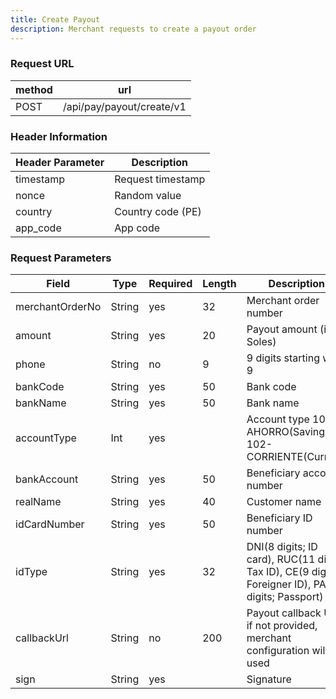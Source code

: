 ```yaml
---
title: Create Payout
description: Merchant requests to create a payout order
---
```


### Request URL

| method | url                       |
| ------ | ------------------------- |
| POST   | /api/pay/payout/create/v1 |

### Header Information

| Header Parameter | Description       |
| ---------------- | ----------------- |
| timestamp        | Request timestamp |
| nonce            | Random value      |
| country          | Country code (PE) |
| app_code         | App code          |

### Request Parameters

| Field           | Type   | Required | Length | Description                                                                                        |
| --------------- | ------ | -------- | ------ | -------------------------------------------------------------------------------------------------- |
| merchantOrderNo | String | yes      | 32     | Merchant order number                                                                              |
| amount          | String | yes      | 20     | Payout amount (in Soles)                                                                           |
| phone           | String | no       | 9      | 9 digits starting with 9                                                                           |
| bankCode        | String | yes      | 50     | Bank code                                                                                          |
| bankName        | String | yes      | 50     | Bank name                                                                                          |
| accountType     | Int    | yes      |        | Account type 101-AHORRO(Savings) 102-CORRIENTE(Current)                                            |
| bankAccount     | String | yes      | 50     | Beneficiary account number                                                                         |
| realName        | String | yes      | 40     | Customer name                                                                                      |
| idCardNumber    | String | yes      | 50     | Beneficiary ID number                                                                              |
| idType          | String | yes      | 32     | DNI(8 digits; ID card), RUC(11 digits; Tax ID), CE(9 digits; Foreigner ID), PA(9 digits; Passport) |
| callbackUrl     | String | no       | 200    | Payout callback URL, if not provided, merchant configuration will be used                          |
| sign            | String | yes      |        | Signature                                                                                          |
